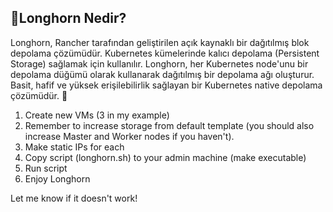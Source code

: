 ## 🔹Longhorn Nedir?

Longhorn, Rancher tarafından geliştirilen açık kaynaklı bir dağıtılmış blok depolama çözümüdür.
Kubernetes kümelerinde kalıcı depolama (Persistent Storage) sağlamak için kullanılır.
Longhorn, her Kubernetes node'unu bir depolama düğümü olarak kullanarak dağıtılmış bir depolama ağı oluşturur. Basit, hafif ve yüksek erişilebilirlik sağlayan bir Kubernetes native depolama çözümüdür. 🚀

1. Create new VMs (3 in my example)
2. Remember to increase storage from default template (you should also increase Master and Worker nodes if you haven't).
3. Make static IPs for each
4. Copy script (longhorn.sh) to your admin machine (make executable)
5. Run script
6. Enjoy Longhorn

Let me know if it doesn't work!

